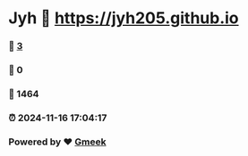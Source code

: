# Jyh :link: https://jyh205.github.io 
### :page_facing_up: [3](https://jyh205.github.io/tag.html) 
### :speech_balloon: 0 
### :hibiscus: 1464 
### :alarm_clock: 2024-11-16 17:04:17 
### Powered by :heart: [Gmeek](https://github.com/Meekdai/Gmeek)
